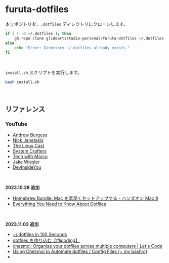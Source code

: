 # furuta-dotfiles

本リポジトリを、`.dotfiles` ディレクトリにクローンします。

```sh
if [ ! -d ~/.dotfiles ]; then
    gh repo clone glideartsstudio-personal/furuta-dotfiles ~/.dotfiles
else
    echo "Error: Directory ~/.dotfiles already exists."
fi
```

<br>

`install.sh` スクリプトを実行します。

```sh
bash install.sh
```

<br>

## リファレンス

### YouTube

-   [Andrew Burgess](https://youtu.be/5oXy6ktYs7I?si=YNrVgffZnJWVhn37)
-   [Nick Janetakis](https://youtu.be/hXU54axdjJc?si=2tEC7oiLsdFWi2XB)
-   [The Linux Cast](https://youtu.be/W4Dq_4seq8w?si=Hf-cDl4iwybjSlRS)
-   [System Crafters](https://youtu.be/CxAT1u8G7is?si=qbsP03119Lux24dZ)
-   [Tech with Marco](https://youtu.be/viFtq1RUh1c?si=GXHiiKUlWlwpZ2-t)
-   [Jake Wiesler](https://youtu.be/FHuwzbpTTo0?si=R2c7iZWB3mh3GaxH)
-   [DevInsideYou](https://youtu.be/CFzEuBGPPPg?si=fMUORuIKTaxvo8H6)

<br>

**2023.10.28 追加**

-   [Homebrew Bundle: Mac を素早くセットアップする - ハンズオン Mac 9](https://youtu.be/-VP2NVv3LHg?si=J59EuZOA_OJdWRKQ)
-   [Everything You Need to Know About Dotfiles](https://laracasts.com/series/guest-spotlight/episodes/1)

<br>

**2023.11.03 追加**

-   [~/.dotfiles in 100 Seconds](https://www.youtube.com/watch?v=r_MpUP6aKiQ)
-   [dotfiles を作り込む【#licoding】](https://www.youtube.com/watch?v=03Z_0pG-L7I)
-   [chezmoi: Organize your dotfiles across multiple computers | Let's Code](https://www.youtube.com/watch?v=L_Y3s0PS_Cg)
-   [Using Chezmoi to Automate dotfiles / Config Files (+ my bashrc)](https://www.youtube.com/watch?v=id5UKYuX4-A)
-
